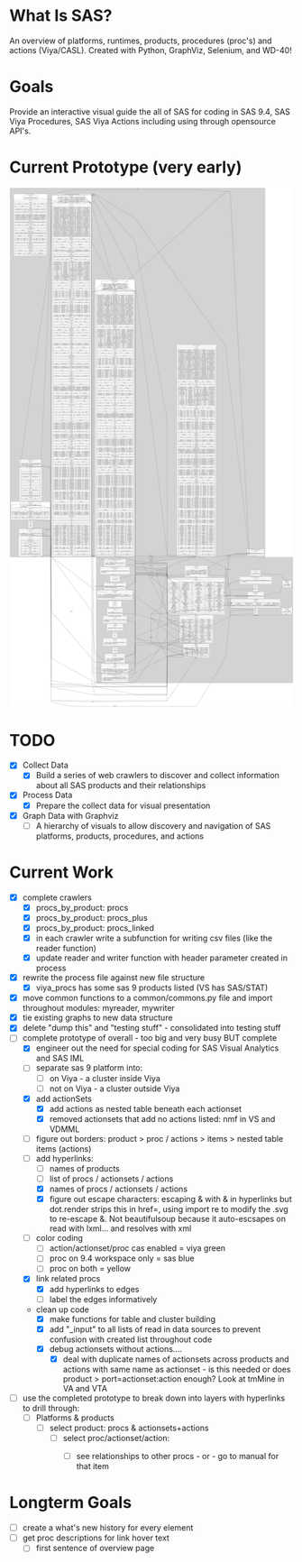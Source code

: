 # What Is SAS?
 An overview of platforms, runtimes, products, procedures (proc's) and actions (Viya/CASL).  Created with Python, GraphViz, Selenium, and WD-40!

# Goals
Provide an interactive visual guide the all of SAS for coding in SAS 9.4, SAS Viya Procedures, SAS Viya Actions including using through opensource API's.

# Current Prototype (very early)
<img src="./graphs/overview/dotgraph_products_html.svg">

# TODO
- [X] Collect Data
  - [X] Build a series of web crawlers to discover and collect information about all SAS products and their relationships
- [X] Process Data
  - [X] Prepare the collect data for visual presentation
- [X] Graph Data with Graphviz
  - [ ] A hierarchy of visuals to allow discovery and navigation of SAS platforms, products, procedures, and actions

# Current Work
- [X] complete crawlers
  - [X] procs_by_product: procs
  - [X] procs_by_product: procs_plus
  - [X] procs_by_product: procs_linked
  - [X] in each crawler write a subfunction for writing csv files (like the reader function)
  - [X] update reader and writer function with header parameter created in process
- [X] rewrite the process file against new file structure
  - [X] viya_procs has some sas 9 products listed (VS has SAS/STAT)
- [X] move common functions to a common/commons.py file and import throughout modules: myreader, mywriter
- [X] tie existing graphs to new data structure
- [X] delete "dump this" and "testing stuff" - consolidated into testing stuff
- [ ] complete prototype of overall - too big and very busy BUT complete
  - [X] engineer out the need for special coding for SAS Visual Analytics and SAS IML
  - [ ] separate sas 9 platform into:
    - [ ] on Viya - a cluster inside Viya
    - [ ] not on Viya - a cluster outside Viya
  - [X] add actionSets
    - [X] add actions as nested table beneath each actionset
    - [X] removed actionsets that add no actions listed: nmf in VS and VDMML
  - [ ] figure out borders: product > proc / actions > items > nested table items (actions)
  - [ ] add hyperlinks:
    - [ ] names of products
    - [ ] list of procs / actionsets / actions
    - [X] names of procs / actionsets / actions
    - [X] figure out escape characters: escaping & with &amp; in hyperlinks but dot.render strips this in href=, using import re to modify the .svg to re-escape &.  Not beautifulsoup because it auto-escsapes on read with lxml... and resolves with xml
  - [ ] color coding
    - [ ] action/actionset/proc cas enabled = viya green
    - [ ] proc on 9.4 workspace only = sas blue
    - [ ] proc on both = yellow
  - [X] link related procs
    - [X] add hyperlinks to edges
    - [ ] label the edges informatively
  - clean up code
    - [X] make functions for table and cluster building
    - [X] add "_input" to all lists of read in data sources to prevent confusion with created list throughout code
    - [X] debug actionsets without actions....
      - [X] deal with duplicate names of actionsets across products and actions with same name as actionset - is this needed or does product > port=actionset:action enough? Look at tmMine in VA and VTA
- [ ] use the completed prototype to break down into layers with hyperlinks to drill through:
  - [ ] Platforms & products
    - [ ] select product: procs & actionsets+actions
      - [ ] select proc/actionset/action:
        - [ ] see relationships to other procs - or - go to manual for that item


# Longterm Goals
- [ ] create a what's new history for every element
- [ ] get proc descriptions for link hover text
  - [ ] first sentence of overview page
